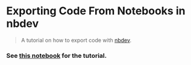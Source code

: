 # Exporting Code From Notebooks in nbdev
> A tutorial on how to export code with <a href='https://github.com/fasti/nbdev'>nbdev</a>.


### See [this notebook](https://github.com/fastai/nbdev_export_demo/blob/master/demo.ipynb) for the tutorial.
